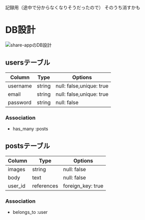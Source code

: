 記録用（途中で分からなくなりそうだったので）
そのうち消すかも

# DB設計

![share-appのDB設計](https://user-images.githubusercontent.com/62790209/90217191-9efc6800-de3b-11ea-9ad8-650d7e89604b.png)


## usersテーブル
|Column    |Type    |Options|
|----------|--------|-------|
|username  |string  |null: false,unique: true|
|email     |string  |null: false,unique: true|
|password  |string  |null: false|

### Association
- has_many :posts

## postsテーブル
|Column    |Type      |Options|
|----------|----------|-------|
|images    |string    |null: false|
|body      |text      |null: false|
|user_id   |references|foreign_key: true|

### Association
- belongs_to :user
